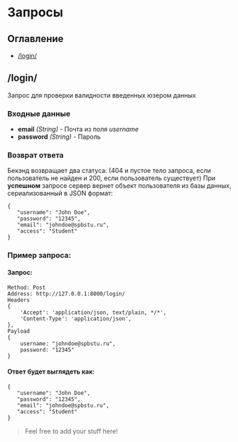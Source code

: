 
# Запросы

  

## Оглавление

+ [/login/](#/login/)

  
  

## /login/

Запрос для проверки валидности введенных юзером данных

  

### Входные данные

+ **email**  *(String)* - Почта из поля *username*
+ **password**  *(String)* - Пароль

 ### Возврат ответа
 Бекэнд возвращает два статуса: (404 и пустое тело запроса, если пользователь не найден и 200, если пользователь существует) 
 При **успешном** запросе сервер вернет объект пользователя из базы данных, сериализованный в JSON формат:
 ~~~
{
    "username": "John Doe",
    "password": "12345",
    "email": "johndoe@spbstu.ru",
    "access": "Student"
}
~~~
 

### Пример запроса:
#### Запрос:
~~~
Method: Post
Address: http://127.0.0.1:8000/login/
Headers
{  
    'Accept': 'application/json, text/plain, */*',  
    'Content-Type': 'application/json',  
},
Payload
{
	username: "johndoe@spbstu.ru",
	password: "12345"
}
~~~
#### Ответ будет выглядеть как:
 ~~~
{
    "username": "John Doe",
    "password": "12345",
    "email": "johndoe@spbstu.ru",
    "access": "Student"
}
~~~
 
>Feel free to add your stuff here!
